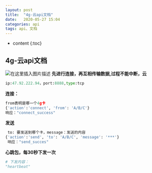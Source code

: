 ```yaml
---
layout: post
title:  "4g-云api文档"
date:   2020-05-27 15:04
categories: api
tags: api、文档
---
```


* content
{:toc}


##  4g-云api文档
![在这里插入图片描述](https://img-blog.csdnimg.cn/20200527145534152.png?x-oss-process=image/watermark,type_ZmFuZ3poZW5naGVpdGk,shadow_10,text_aHR0cHM6Ly9ibG9nLmNzZG4ubmV0L3FxXzQwOTY1MTc3,size_16,color_FFFFFF,t_70)
**先进行连接，再互相传输数据,过程不能中断，云**

```python
ip:47.92.222.94，port:8888,type:tcp
```
**连接：**

```python
from表明是哪一个4g卡
{'action':'connect', 'from': 'A/B/C'}
响应："connect_success"
```
**发送**

```python
 to: 要发送到哪个卡，message：发送的内容
{'action':'send', 'to': 'A/B/C', 'message': '***'}
 响应："send_succes"
```
**心跳包，每30秒下发一次**

```python
# 下发内容：
"heartbeat"
```